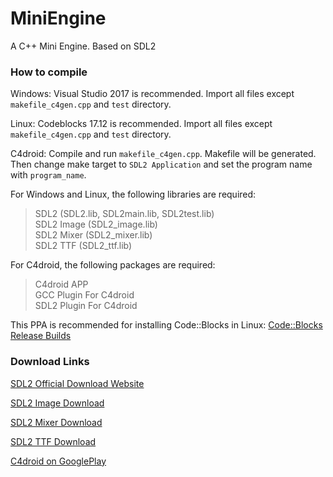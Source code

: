 # MiniEngine

A C++ Mini Engine. Based on SDL2

### How to compile 

Windows: Visual Studio 2017 is recommended. Import all files except `makefile_c4gen.cpp` and `test` directory.

Linux: Codeblocks 17.12 is recommended. Import all files except `makefile_c4gen.cpp` and `test` directory.

C4droid: Compile and run `makefile_c4gen.cpp`. Makefile will be generated. Then change make target to `SDL2 Application` and set the program name with `program_name`.

For Windows and Linux, the following libraries are required:

> SDL2 (SDL2.lib, SDL2main.lib, SDL2test.lib)  
> SDL2 Image (SDL2_image.lib)  
> SDL2 Mixer (SDL2_mixer.lib)  
> SDL2 TTF (SDL2_ttf.lib)  

For C4droid, the following packages are required:

> C4droid APP  
> GCC Plugin For C4droid  
> SDL2 Plugin For C4droid  

This PPA is recommended for installing Code::Blocks in Linux: [Code::Blocks Release Builds](https://launchpad.net/~damien-moore/+archive/ubuntu/codeblocks-stable)

### Download Links

[SDL2 Official Download Website](https://www.libsdl.org/download-2.0.php)

[SDL2 Image Download](https://www.libsdl.org/projects/SDL_image/)

[SDL2 Mixer Download](https://www.libsdl.org/projects/SDL_mixer/)

[SDL2 TTF Download](https://www.libsdl.org/projects/SDL_ttf/)

[C4droid on GooglePlay](https://play.google.com/store/apps/details?id=com.n0n3m4.droidc&hl=en)

